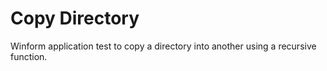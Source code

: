 # Copy Directory
Winform application test to copy a directory into another using a recursive function.